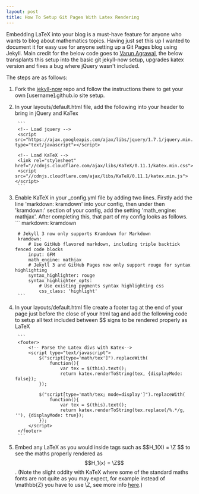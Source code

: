 ```yaml
---
layout: post
title: How To Setup Git Pages With Latex Rendering
---
```


Embedding LaTeX into your blog is a must-have feature for anyone who wants to blog about mathematics topics. Having just set this up I wanted to document it for easy use for anyone setting up a Git Pages blog using Jekyll. Main credit for the below code goes to [Varun Agrawal](https://varunagrawal.github.io/2018/03/27/latex-jekyll/), the below transplants this setup into the basic git jekyll-now setup, upgrades katex version and fixes a bug where jQuery wasn't included.

The steps are as follows:

1. Fork the [jekyll-now](https://github.com/barryclark/jekyll-now) repo and follow the instructions there to get your own \[username\].github.io site setup.

2. In your layouts/default.html file, add the following into your header to bring in jQuery and KaTex
    
		```
		<!-- Load jquery -->
		<script src="https://ajax.googleapis.com/ajax/libs/jquery/1.7.1/jquery.min.js" type="text/javascript"></script>

		<!-- Load KaTeX -->
		<link rel="stylesheet" href="//cdnjs.cloudflare.com/ajax/libs/KaTeX/0.11.1/katex.min.css">
		<script src="//cdnjs.cloudflare.com/ajax/libs/KaTeX/0.11.1/katex.min.js"></script>
		```
3. Enable KaTeX in your \_config.yml file by adding two lines. Firstly add the line 'markdown: kramdown' into your config, then under then 'kramdown:' section of your config, add the setting 'math_engine: mathjax'. After completing this, that part of my config looks as follows.
		```	
		markdown: kramdown 

		# Jekyll 3 now only supports Kramdown for Markdown
		kramdown:
			# Use GitHub flavored markdown, including triple backtick fenced code blocks
			input: GFM
			math_engine: mathjax
			# Jekyll 3 and GitHub Pages now only support rouge for syntax highlighting
			syntax_highlighter: rouge
			syntax_highlighter_opts:
				# Use existing pygments syntax highlighting css
				css_class: 'highlight'
		```
4. In your layouts/default.html file create a footer tag at the end of your page just before the close of your html tag and add the following code to setup all text included between \$\$ signs to be rendered properly as LaTeX

		```
		<footer>
			<!-- Parse the Latex divs with Katex-->
			<script type="text/javascript">
				$("script[type='math/tex']").replaceWith(
					function(){
						var tex = $(this).text();
						return katex.renderToString(tex, {displayMode: false});
				});

				$("script[type='math/tex; mode=display']").replaceWith(
					function(){
						var tex = $(this).text();
						return katex.renderToString(tex.replace(/%.*/g, ''), {displayMode: true});
				});
			</script>
		</footer>
		```
5. Embed any LaTeX as you would inside tags such as  \$\$H\_1(X) = \\Z \$\$ to see the maths properly rendered as $$H_1(x) = \Z$$. (Note the slight oddity with KaTeX where some of the standard maths fonts are not quite as you may expect, for example instead of \\mathbb\{Z\} you have to use \\Z, see more info [here](https://katex.org/docs/supported.html).)

